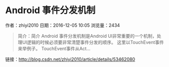 # Android 事件分发机制
作者：zhiyi2010
日期：2016-12-05 10:05
浏览量：2434
> 简介：简介
Android 事件分发机制是Android UI非常重要的一个机制，处理UI逻辑的时候必须要非常清楚事件分发的顺序。 这里以TouchEvent事件来举例子。
TouchEvent事件从Act...

 链接：http://blog.csdn.net/zhiyi2010/article/details/53462080
